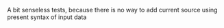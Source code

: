 A bit senseless tests, because there is no way to add current source using present syntax of input data
